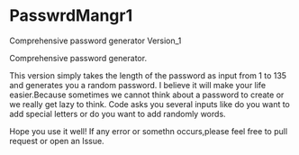# PasswrdMangr1

Comprehensive password generator Version_1

Comprehensive password generator.

This version simply takes the length of the password as input from 1 to 135 and generates you a random password. 
I believe it will make your life easier.Because sometimes we cannot think about a password to create or we really get lazy to think.
Code asks you several inputs like do you want to add special letters or do you want to add randomly words.

Hope you use it well!
If any error or somethn occurs,please feel free to pull request or open an Issue.
